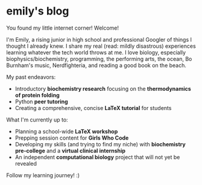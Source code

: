 # emily's blog

You found my little internet corner! Welcome!

I'm Emily, a rising junior in high school and professional Googler of things I thought I already knew. I share my real (read: mildly disastrous) experiences learning whatever the tech world throws at me. I love biology, especially biophysics/biochemistry, programming, the performing arts, the ocean, Bo Burnham's music, Nerdfighteria, and reading a good book on the beach.

My past endeavors:
- Introductory **biochemistry research** focusing on the **thermodynamics of protein folding**
- Python **peer tutoring**
- Creating a comprehensive, concise **LaTeX tutorial** for students

What I'm currently up to:
- Planning a school-wide **LaTeX workshop**
- Prepping session content for **Girls Who Code**
- Developing my skills (and trying to find my niche) with **biochemistry pre-college** and a **virtual clinical internship**
- An independent **computational biology** project that will not yet be revealed

Follow my learning journey! :)
